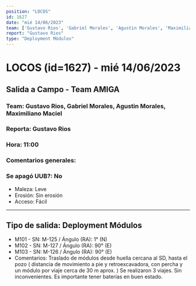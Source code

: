 ```yaml
---
position: "LOCOS"
id: 1627
date: "mié 14/06/2023"
team: ['Gustavo Rios', 'Gabriel Morales', 'Agustin Morales', 'Maximiliano Maciel']
report: "Gustavo Rios"
type: "Deployment Módulos"
---
```


# LOCOS (id=1627) - mié 14/06/2023
## Salida a Campo - Team AMIGA
### Team: Gustavo Rios, Gabriel Morales, Agustin Morales, Maximiliano Maciel
### Reporta: Gustavo Rios
### Hora: 11:00
### Comentarios generales: 
### Se apagó UUB?: No 
- Maleza: Leve
- Erosión: Sin erosión
- Acceso: Fácil
---------
## Tipo de salida: Deployment Módulos
   - M101 - SN: M-125 / Ángulo (RA): 1° (N)
   - M102 - SN: M-127 / Ángulo (RA): 90° (E)
   - M103 - SN: M-126 / Ángulo (RA): 90° (E)
   - Comentarios: Traslado de módulos desde huella cercana al SD, hasta el pozo ( distancia de movimiento a pie y retroexcavadora, con percha y un módulo por viaje cerca de 30 m aprox. ) Se realizaron 3 viajes. Sin inconvenientes. Es importante tener baterías en buen estado.
